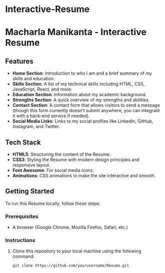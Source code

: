 # Interactive-Resume
# Macharla Manikanta - Interactive Resume 



## Features

- **Home Section**: Introduction to who I am and a brief summary of my skills and education.
- **Skills Section**: A list of my technical skills including HTML, CSS, JavaScript, React, and more.
- **Education Section**: Information about my academic background.
- **Strengths Section**: A quick overview of my strengths and abilities.
- **Contact Section**: A contact form that allows visitors to send a message (though this form currently doesn't submit anywhere, you can integrate it with a back-end service if needed).
- **Social Media Links**: Links to my social profiles like LinkedIn, GitHub, Instagram, and Twitter.


## Tech Stack

- **HTML5**: Structuring the content of the Resume.
- **CSS3**: Styling the Resume with modern design principles and responsive layout.
- **Font Awesome**: For social media icons.
- **Animations**: CSS animations to make the site interactive and smooth.

## Getting Started

To run this Resume locally, follow these steps:

### Prerequisites

- A browser (Google Chrome, Mozilla Firefox, Safari, etc.)

### Instructions

1. Clone this repository to your local machine using the following command:
   ```bash
   git clone https://github.com/yourusername/Resume.git
